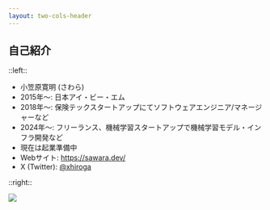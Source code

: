 ```yaml
---
layout: two-cols-header
---
```


## 自己紹介

<p/>

::left::

* 小笠原寛明 (さわら)
* 2015年〜: 日本アイ・ビー・エム
* 2018年〜: 保険テックスタートアップにてソフトウェアエンジニア/マネージャーなど
* 2024年〜: フリーランス、機械学習スタートアップで機械学習モデル・インフラ開発など
* 現在は起業準備中
* Webサイト: https://sawara.dev/
* X (Twitter): [@xhiroga](https://twitter.com/xhiroga)

::right::

<img class="place-self-center" src="/hiroga.png">

